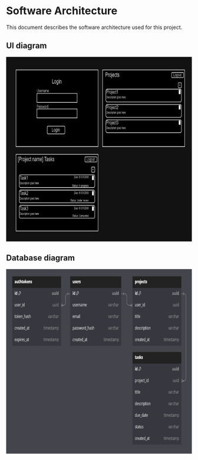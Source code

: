 # Software Architecture

This document describes the software architecture used for this project.

## UI diagram

<img src="diagrams/UserInterface.drawio.png" alt="UI Diagram" height="500" />

## Database diagram

<img src="diagrams/dbdiagram.io.png" alt="Database Diagram" height="500" />
